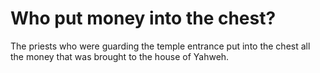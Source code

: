 # Who put money into the chest?

The priests who were guarding the temple entrance put into the chest all the money that was brought to the house of Yahweh.
